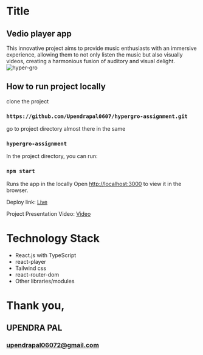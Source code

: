 # Title
## Vedio player app
This innovative project aims to provide music enthusiasts with an immersive experience, allowing them to not only listen the music but also visually videos, creating a harmonious fusion of auditory and visual delight.
![hyper-gro](https://github.com/Upendrapal0607/hypergro-assignment/assets/112810287/8f429439-3e55-4181-831e-ff1d40a538e4)


## How to run project locally

clone the project

### `https://github.com/Upendrapal0607/hypergro-assignment.git`

go to project directory almost there in the same

### `hypergro-assignment`

In the project directory, you can run:

### `npm start`

Runs the app in the locally
Open [http://localhost:3000](http://localhost:3000) to view it in the browser.

Deploy link: [Live](https://hypergro-assignment-nu.vercel.app/)

Project Presentation Video: [Video](https://drive.google.com/file/d/1U2n0i6EdZ-UIoGga02R63xW0CojECwxl/view?usp=sharing)

# Technology Stack

- React.js with TypeScript
- react-player
- Tailwind css
- react-router-dom
- Other libraries/modules

# Thank you,

## UPENDRA PAL

### upendrapal06072@gmail.com

